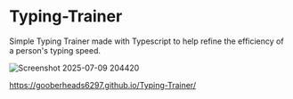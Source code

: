 # Typing-Trainer
Simple Typing Trainer made with Typescript to help refine the efficiency of a person's typing speed.

![Screenshot 2025-07-09 204420](https://github.com/user-attachments/assets/27383dac-fbb8-41a5-9e5a-f8e87798959a)

https://gooberheads6297.github.io/Typing-Trainer/


